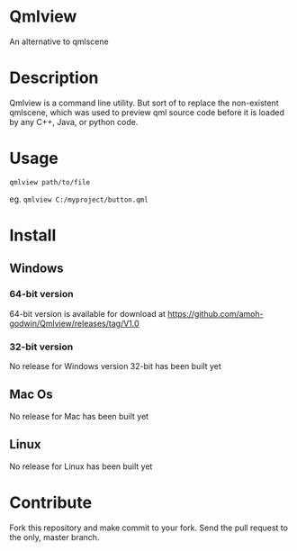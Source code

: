 # Qmlview
An alternative to qmlscene

# Description
Qmlview is a command line utility. But sort of to replace the non-existent
qmlscene, which was used to preview qml source code before it is loaded
by any C++, Java, or python code.

# Usage
```qmlview path/to/file```

eg.
```qmlview C:/myproject/button.qml```

# Install

## Windows

### 64-bit version
64-bit version is available for download at https://github.com/amoh-godwin/Qmlview/releases/tag/V1.0

### 32-bit version
No release for Windows version 32-bit has been built yet

## Mac Os
No release for Mac has been built yet

## Linux
No release for Linux has been built yet


# Contribute
Fork this repository and make commit to your fork.
Send the pull request to the only, master branch.
